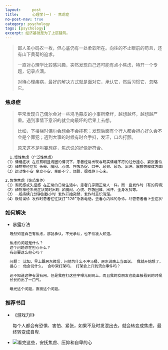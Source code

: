 ```yaml
---
layout:     post
title:      心理学(一) - 焦虑症
no-post-nav: true
category: psychology
tags: [psychology]
excerpt: 经济基础是为了上层建筑。
---
```


> 鄙人虽小码农一枚，但心底仍有一处柔软所在。向往的不止眼前的苟且，还有山下黄菊的追求。
>
> 一直对心理学比较感兴趣，突然发现自己还可能有点小焦虑，特开一个专题，记录点滴。
>
> 对待心理疾病，最好的解决方式就是面对它，承认它，然后习惯它，忽略它。

### 焦虑症

> 平常发现自己偶尔会对一些鸡毛蒜皮的小事所牵绊，越想越坏，越想越严重。遇到事情下意识的就会向最坏的后果上去想。
>
> 比如，下楼梯时偶尔会想会不会摔死；发现后面有个行人都会担心好久会不会是个罪犯；遇到大事的时候有时会手抖，发汗，口齿打颤。
>
> 原来这不是叫妄想症，焦虑说的好像挺符合。

```html
  1.慢性焦虑（广泛性焦虑）
（1）情绪症状 在没有明显诱因的情况下，患者经常出现与现实情境不符的过分担心、紧张害怕，这种紧张害怕常常没有明确的对象和内容。患者感觉自己一直处于一种紧张不安、提心吊胆，恐惧、害怕、忧虑的内心体验中。
（2）植物神经症状 头晕、胸闷、心慌、呼吸急促、口干、尿频、尿急、出汗、震颤等躯体方面的症状。
（3）运动性不安 坐立不安，坐卧不宁，烦躁，很难静下心来。

2.急性焦虑（惊恐发作）
（1）濒死感或失控感 在正常的日常生活中，患者几乎跟正常人一样。而一旦发作时（有的有特定触发情境，如封闭空间等），患者突然出现极度恐惧的心理，体验到濒死感或失控感。
（2）植物神经系统症状同时出现 如胸闷、心慌、呼吸困难、出汗、全身发抖等。
（3）一般持续几分钟到数小时 发作开始突然，发作时意识清楚。
（4）极易误诊 发作时患者往往拨打“120”急救电话，去看心内科的急诊。尽管患者看上去症状很重，但是相关检查结果大多正常，因此往往诊断不明确。发作后患者仍极度恐 惧，担心自身病情，往往辗转于各大医院各个科室，做各种各样的检查，但不能确诊。既耽误了治疗也造成了医疗资源的浪费。
```

### 如何解决

- 暴露疗法

```html
  既然知道自己有焦虑，那就承认，不光承认，也不怕被人知道。

  焦虑的问题是什么？
  这个问题你在担心什么？
  有必要这么担心吗？

  问题： 比如，早上跟房东微信，问他为什么不冲马桶，房东说晚上当面说。 我就开始想了，越想越多。
  担心： 他会说什么， 会吵架打架吗， 打架会上升到流血事件吗？
  
  还不知道这种有没有用，但是我在打这些字曝光到网上，而且我的女朋友也能直接看到的时候，心理已经舒服多了。
  长长的出了一口气。

  曝光这个问题，直面这个问题。
```

### 推荐书目

- 《游戏力II》 

    每个人都会有恐惧、害怕、紧张，如果不及时发泄出去，就会转变成焦虑，最终转变成自卑.

- ![看完这些，安抚焦虑、压抑和自卑的心](https://www.douban.com/group/topic/80655504/)

